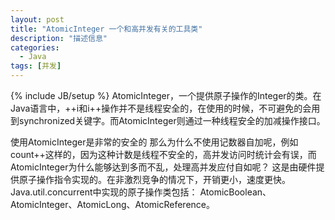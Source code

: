 ```yaml
---
layout: post
title: "AtomicInteger 一个和高并发有关的工具类"
description: "描述信息"
categories:
  - Java
tags: [并发]
---
```

{% include JB/setup %}
AtomicInteger，一个提供原子操作的Integer的类。在Java语言中，++i和i++操作并不是线程安全的，在使用的时候，不可避免的会用到synchronized关键字。而AtomicInteger则通过一种线程安全的加减操作接口。


使用AtomicInteger是非常的安全的
那么为什么不使用记数器自加呢，例如count++这样的，因为这种计数是线程不安全的，高并发访问时统计会有误，而AtomicInteger为什么能够达到多而不乱，处理高并发应付自如呢？
这是由硬件提供原子操作指令实现的。在非激烈竞争的情况下，开销更小，速度更快。Java.util.concurrent中实现的原子操作类包括：
AtomicBoolean、AtomicInteger、AtomicLong、AtomicReference。